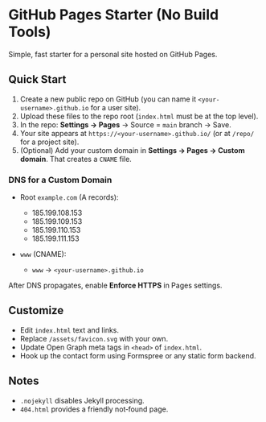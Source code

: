 # GitHub Pages Starter (No Build Tools)

Simple, fast starter for a personal site hosted on GitHub Pages.

## Quick Start

1. Create a new public repo on GitHub (you can name it `<your-username>.github.io` for a user site).
2. Upload these files to the repo root (`index.html` must be at the top level).
3. In the repo: **Settings → Pages** → Source = `main` branch → Save.
4. Your site appears at `https://<your-username>.github.io/` (or at `/repo/` for a project site).
5. (Optional) Add your custom domain in **Settings → Pages → Custom domain**. That creates a `CNAME` file.

### DNS for a Custom Domain

- Root `example.com` (A records):
  - 185.199.108.153
  - 185.199.109.153
  - 185.199.110.153
  - 185.199.111.153

- `www` (CNAME):
  - `www` → `<your-username>.github.io`

After DNS propagates, enable **Enforce HTTPS** in Pages settings.

## Customize

- Edit `index.html` text and links.
- Replace `/assets/favicon.svg` with your own.
- Update Open Graph meta tags in `<head>` of `index.html`.
- Hook up the contact form using Formspree or any static form backend.

## Notes

- `.nojekyll` disables Jekyll processing.
- `404.html` provides a friendly not‑found page.
